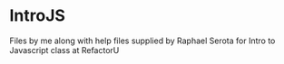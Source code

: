 # IntroJS
Files by me along with help files supplied by Raphael Serota for Intro to Javascript class at RefactorU
